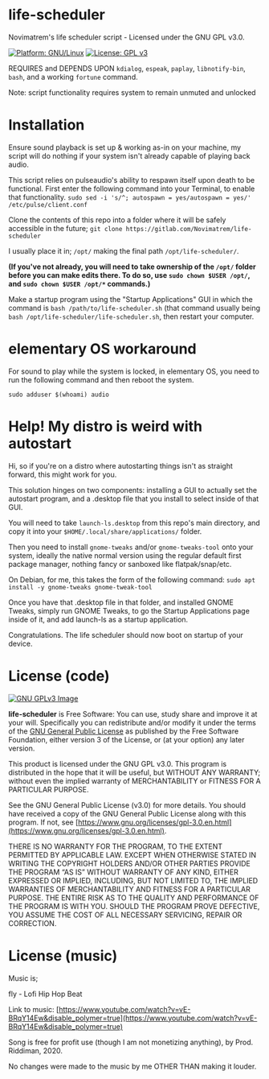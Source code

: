 # life-scheduler
Novimatrem's life scheduler script - Licensed under the GNU GPL v3.0.

[![Platform: GNU/Linux](https://img.shields.io/badge/platform-GNU/Linux-blue.svg)](www.kernel.org/linux.html) [![License: GPL v3](https://img.shields.io/badge/License-GPLv3-blue.svg)](https://www.gnu.org/licenses/gpl-3.0)

REQUIRES and DEPENDS UPON ``kdialog``, ``espeak``, ``paplay``, ``libnotify-bin``, ``bash``, and a working ``fortune`` command.

Note: script functionality requires system to remain unmuted and unlocked

# Installation
Ensure sound playback is set up & working as-in on your machine, my script will do nothing if your system isn't already capable of playing back audio.

This script relies on pulseaudio's ability to respawn itself upon death to be functional. First enter the following command into your Terminal, to enable that functionality.
```sudo sed -i 's/^; autospawn = yes/autospawn = yes/' /etc/pulse/client.conf```

Clone the contents of this repo into a folder where it will be safely accessible in the future; ``git clone https://gitlab.com/Novimatrem/life-scheduler``

I usually place it in; ``/opt/`` making the final path ``/opt/life-scheduler/``. 

**(If you've not already, you will need to take ownership of the ``/opt/`` folder before you can make edits there. To do so, use ``sudo chown $USER /opt/``, and ``sudo chown $USER /opt/*`` commands.)** 

Make a startup program using the "Startup Applications" GUI in which the command is ``bash /path/to/life-scheduler.sh`` (that command usually being ``bash /opt/life-scheduler/life-scheduler.sh``, then restart your computer.

# elementary OS workaround
For sound to play while the system is locked, in elementary OS, you need to run the following command and then reboot the system.

``sudo adduser $(whoami) audio``

# Help! My distro is weird with autostart
Hi, so if you're on a distro where autostarting things isn't as straight forward, this might work for you.

This solution hinges on two components: installing a GUI to actually set the autostart program, and a .desktop file that you install to select inside of that GUI.

You will need to take ``launch-ls.desktop`` from this repo's main directory, and copy it into your ``$HOME/.local/share/applications/`` folder.

Then you need to install ``gnome-tweaks`` and/or ``gnome-tweaks-tool`` onto your system, ideally the native normal version using the regular default first package manager, nothing fancy or sanboxed like flatpak/snap/etc.

On Debian, for me, this takes the form of the following command: ``sudo apt install -y gnome-tweaks gnome-tweak-tool``

Once you have that .desktop file in that folder, and installed GNOME Tweaks, simply run GNOME Tweaks, to go the Startup Applications page inside of it, and add launch-ls as a startup application.

Congratulations. The life scheduler should now boot on startup of your device.

# License (code)
[![GNU GPLv3 Image](https://www.gnu.org/graphics/gplv3-127x51.png)](http://www.gnu.org/licenses/gpl-3.0.en.html)  

**life-scheduler** is Free Software: You can use, study share and improve it at your
will. Specifically you can redistribute and/or modify it under the terms of the
[GNU General Public License](https://www.gnu.org/licenses/gpl.html) as
published by the Free Software Foundation, either version 3 of the License, or
(at your option) any later version.

This product is licensed under the GNU GPL v3.0.
This program is distributed in the hope that it will be useful, 
but WITHOUT ANY WARRANTY; without even the implied warranty of 
MERCHANTABILITY or FITNESS FOR A PARTICULAR PURPOSE. 

See the GNU General Public License (v3.0) for more details. 
You should have received a copy of the GNU General Public License along with
this program.  If not, see [https://www.gnu.org/licenses/gpl-3.0.en.html](https://www.gnu.org/licenses/gpl-3.0.en.html). 

THERE IS NO WARRANTY FOR THE PROGRAM, TO THE EXTENT PERMITTED BY
APPLICABLE LAW. EXCEPT WHEN OTHERWISE STATED IN WRITING THE COPYRIGHT HOLDERS
AND/OR OTHER PARTIES PROVIDE THE PROGRAM “AS IS” WITHOUT WARRANTY OF ANY KIND,
EITHER EXPRESSED OR IMPLIED, INCLUDING, BUT NOT LIMITED TO, THE IMPLIED
WARRANTIES OF MERCHANTABILITY AND FITNESS FOR A PARTICULAR PURPOSE. THE ENTIRE 
RISK AS TO THE QUALITY AND PERFORMANCE OF THE PROGRAM IS WITH YOU. SHOULD THE
PROGRAM PROVE DEFECTIVE, YOU ASSUME THE COST OF ALL NECESSARY SERVICING,
REPAIR OR CORRECTION. 


# License (music)

Music is;

fly - Lofi Hip Hop Beat

Link to music: [https://www.youtube.com/watch?v=vE-BRqY14Ew&disable_polymer=true](https://www.youtube.com/watch?v=vE-BRqY14Ew&disable_polymer=true)

Song is free for profit use (though I am not monetizing anything), by Prod. Riddiman, 2020.

No changes were made to the music by me OTHER THAN making it louder.
